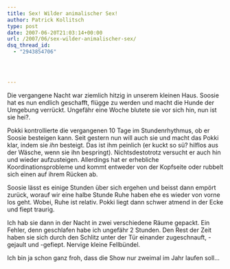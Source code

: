 ```yaml
---
title: Sex! Wilder animalischer Sex!
author: Patrick Kollitsch
type: post
date: 2007-06-20T21:03:14+00:00
url: /2007/06/sex-wilder-animalischer-sex/
dsq_thread_id:
  - "2943854706"




---
```

Die vergangene Nacht war ziemlich hitzig in unserem kleinen Haus. Soosie hat es nun endlich geschafft, flügge zu werden und macht die Hunde der Umgebung verrückt. Ungefähr eine Woche blutete sie vor sich hin, nun ist sie hei?. 

Pokki kontrollierte die vergangenen 10 Tage im Stundenrhythmus, ob er Soosie besteigen kann. Seit gestern nun will auch sie und macht das Pokki klar, indem sie _ihn_ besteigt. Das ist ihm peinlich (er kuckt so sü? hilflos aus der Wäsche, wenn sie ihn bespringt). Nichtsdestotrotz versucht er auch hin und wieder aufzusteigen. Allerdings hat er erhebliche Koordinationsprobleme und kommt entweder von der Kopfseite oder rubbelt sich einen auf ihrem Rücken ab.

Soosie lässt es einige Stunden über sich ergehen und beisst dann empört zurück, worauf wir eine halbe Stunde Ruhe haben ehe es wieder von vorne los geht. Wobei, Ruhe ist relativ. Pokki liegt dann schwer atmend in der Ecke und fiept traurig.

Ich hab sie dann in der Nacht in zwei verschiedene Räume gepackt. Ein Fehler, denn geschlafen habe ich ungefähr 2 Stunden. Den Rest der Zeit haben sie sich durch den Schlitz unter der Tür einander zugeschnauft, -gejault und -gefiept. Nervige kleine Fellbündel.

Ich bin ja schon ganz froh, dass die Show nur zweimal im Jahr laufen soll...